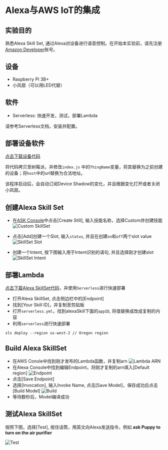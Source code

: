 # Alexa与AWS IoT的集成

## 实验目的
熟悉Alexa Skill Set, 通过Alexa对设备进行语音控制。在开始本实验前，请先注册[Amazon Developer](https://developer.amazon.com/)账号。

## 设备
* Raspberry PI 3B+
* 小风扇（可以用LED代替）

## 软件
* Serverless: 快速开发，测试，部署Lambda

请参考Serverless文档，安装并配置。

## 部署设备软件

[点击下载设备代码](https://cdn.joeshi.im/blog/iot-serires-alexa-1/aws-smarthome-air-purifier.zip)

将代码拷贝至树莓派，并修改`index.js` 中的`ThingName`变量，将其替换为之前创建的设备；将`host`中的url替换为合法地址。

该程序启动后，会自动订阅Device Shadow的变化，并且根据变化打开或者关闭小风扇。

## 创建Alexa Skill Set

* 在[ASK Console](https://developer.amazon.com/alexa/console/ask)中点击[Create Still], 输入技能名称，选择Custom并创建技能
![Custom SkillSet](https://cdn.joeshi.im/blog/iot-serires-alexa-1/alexa-skillset-custom.png)

* 点击[Add]创建一个Slot, 输入`status`, 并且在创建`on`和`off`两个slot value
![SkillSet Slot](https://cdn.joeshi.im/blog/iot-serires-alexa-1/alexa-slot.png)

* 创建一个Intent, 按下图输入用于Intent识别的语句, 并且选择刚才创建slot
![SkillSet Intent](https://cdn.joeshi.im/blog/iot-serires-alexa-1/alexa-intent.png)


## 部署Lambda

[点击下载Alexa SkillSet代码](https://cdn.joeshi.im/blog/iot-serires-alexa-1/aws-smarthome-alexa-skill.zip)，并使用`Serverless`进行快速部署

* 打开Alexa SkillSet, 点击侧边栏中的[Endpoint]
* 找到[Your Skill ID]，并复制至剪贴板
* 打开`serverless.yml`，找到alexaSkill下面的`appID`, 将值替换成改成复制的内容
* 利用`serverless`进行快速部署
```shell
sls deploy --region us-west-2 // Oregon region
```

## Build Alexa SkillSet

* 在AWS Conole中找到刚才发布的Lambda函数，并复制arn
![Lambda ARN](https://cdn.joeshi.im/blog/iot-serires-alexa-1/lambda-arn.png)
* 在Alexa Console中找到编辑Endpoint，将刚才复制的arn填入[Default region]
![Endpoint](https://cdn.joeshi.im/blog/iot-serires-alexa-1/alexa-endpoint.png)
* 点击[Save Endpoint]
* 选择[Invocation], 输入Invoke Name, 点击[Save Model]，保存成功后点击[Build Model]
![Build](https://cdn.joeshi.im/blog/iot-serires-alexa-1/alexa-build.png)
* 等待数秒后，Model编译成功

## 测试Alexa SkillSet

按照下图，选择[Test], 按住话筒，用英文向Alexa发送指令，例如 **ask Puppy to turn on the air purifier**

![Test](https://cdn.joeshi.im/blog/iot-serires-alexa-1/alexa-test.png)








